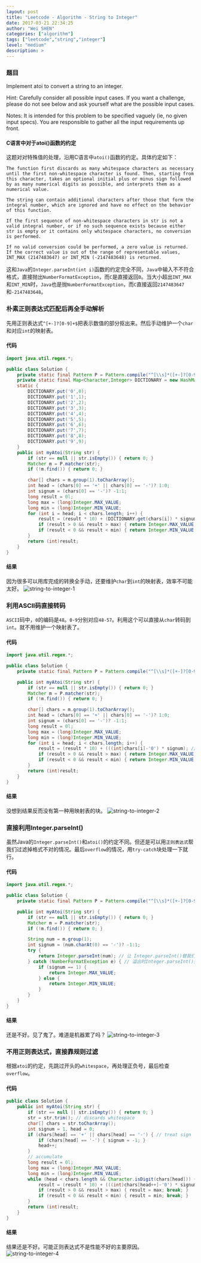 ```yaml
---
layout: post
title: "Leetcode - Algorithm - String to Integer"
date: 2017-03-21 22:34:25
author: "Wei SHEN"
categories: ["algorithm"]
tags: ["leetcode","string","integer"]
level: "medium"
description: >
---
```


### 题目
Implement atoi to convert a string to an integer.

Hint: Carefully consider all possible input cases. If you want a challenge, please do not see below and ask yourself what are the possible input cases.

Notes: It is intended for this problem to be specified vaguely (ie, no given input specs). You are responsible to gather all the input requirements up front.

#### C语言中对于atoi()函数的约定
这题对对特殊值的处理，沿用C语言中`atoi()`函数的约定。具体约定如下：
```
The function first discards as many whitespace characters as necessary until the first non-whitespace character is found. Then, starting from this character, takes an optional initial plus or minus sign followed by as many numerical digits as possible, and interprets them as a numerical value.

The string can contain additional characters after those that form the integral number, which are ignored and have no effect on the behavior of this function.

If the first sequence of non-whitespace characters in str is not a valid integral number, or if no such sequence exists because either str is empty or it contains only whitespace characters, no conversion is performed.

If no valid conversion could be performed, a zero value is returned. If the correct value is out of the range of representable values, INT_MAX (2147483647) or INT_MIN (-2147483648) is returned.
```

这和`Java`的`Integer.parseInt(int i)`函数的约定完全不同，`Java`中输入不不符合格式，直接抛出`NumberFormatException`，而`C`是直接返回`0`。当大小超出`INT_MAX`和`INT_MIN`时，`Java`也是抛`NumberFormatException`，而`C`直接返回`2147483647`和`-2147483648`。

### 朴素正则表达式匹配后再全手动解析
先用正则表达式`^[+-]?[0-9]+$`把表示数值的部分抠出来。然后手动维护一个`char`和对应`int`的映射表。

#### 代码
```java
import java.util.regex.*;

public class Solution {
    private static final Pattern P = Pattern.compile("^[\\s]*([+-]?[0-9]+).*$");
    private static final Map<Character,Integer> DICTIONARY = new HashMap<>();
    static {
        DICTIONARY.put('0',0);
        DICTIONARY.put('1',1);
        DICTIONARY.put('2',2);
        DICTIONARY.put('3',3);
        DICTIONARY.put('4',4);
        DICTIONARY.put('5',5);
        DICTIONARY.put('6',6);
        DICTIONARY.put('7',7);
        DICTIONARY.put('8',8);
        DICTIONARY.put('9',9);
    }
    public int myAtoi(String str) {
        if (str == null || str.isEmpty()) { return 0; }
        Matcher m = P.matcher(str);
        if (!m.find()) { return 0; }

        char[] chars = m.group(1).toCharArray();
        int head = (chars[0] == '+' || chars[0] == '-')? 1:0;
        int signum = (chars[0] == '-')? -1:1;
        long result = 0l;
        long max = (long)Integer.MAX_VALUE;
        long min = (long)Integer.MIN_VALUE;
        for (int i = head; i < chars.length; i++) {
            result = (result * 10) + (DICTIONARY.get(chars[i]) * signum);
            if (result > 0 && result > max) { return Integer.MAX_VALUE; }
            if (result < 0 && result < min) { return Integer.MIN_VALUE; }
        }
        return (int)result;
    }
}
```

#### 结果
因为很多可以用库完成的转换全手动，还要维护`char`到`int`的映射表，效率不可能太好。
![string-to-integer-1](/images/leetcode/string-to-integer-1.png)

### 利用ASCII码直接转码
`ASCII`码中，`0`的编码是`48`。`0-9`分别对应`48-57`。利用这个可以直接从`char`转码到`int`。就不用维护一个映射表了。

#### 代码

```java
import java.util.regex.*;

public class Solution {
    private static final Pattern P = Pattern.compile("^[\\s]*([+-]?[0-9]+).*$");

    public int myAtoi(String str) {
        if (str == null || str.isEmpty()) { return 0; }
        Matcher m = P.matcher(str);
        if (!m.find()) { return 0; }

        char[] chars = m.group(1).toCharArray();
        int head = (chars[0] == '+' || chars[0] == '-')? 1:0;
        int signum = (chars[0] == '-')? -1:1;
        long result = 0l;
        long max = (long)Integer.MAX_VALUE;
        long min = (long)Integer.MIN_VALUE;
        for (int i = head; i < chars.length; i++) {
            result = (result * 10) + (((int)chars[i]-'0') * signum); // ascii码中 0 = 48
            if (result > 0 && result > max) { return Integer.MAX_VALUE; }
            if (result < 0 && result < min) { return Integer.MIN_VALUE; }
        }
        return (int)result;
    }
}
```

#### 结果
没想到结果反而没有第一种用映射表的块。
![string-to-integer-2](/images/leetcode/string-to-integer-2.png)

### 直接利用Integer.parseInt()
虽然Java的`Integer.parseInt()`和`atoi()`的约定不同。但还是可以用`正则表达式`帮我们过滤掉格式不对的情况。最后`overflow`的情况，用`try-catch`块处理一下就行。

#### 代码

```java
import java.util.regex.*;

public class Solution {
    private static final Pattern P = Pattern.compile("^[\\s]*([+-]?[0-9]+).*$");

    public int myAtoi(String str) {
        if (str == null || str.isEmpty()) { return 0; }
        Matcher m = P.matcher(str);
        if (!m.find()) { return 0; }

        String num = m.group(1);
        int signum = (num.charAt(0) == '-')? -1:1;
        try {
            return Integer.parseInt(num); // 让 Integer.parseInt()替我们工作
        } catch (NumberFormatException e) { // 溢出时Integer.parseInt()会抛出异常，这里额外处理一下
            if (signum == 1) {
                return Integer.MAX_VALUE;
            } else {
                return Integer.MIN_VALUE;
            }
        }
    }
}
```

#### 结果
还是不好。见了鬼了。难道是机器累了吗？
![string-to-integer-3](/images/leetcode/string-to-integer-3.png)

### 不用正则表达式，直接靠规则过滤
根据`atoi`的约定，先跳过开头的`whitespace`，再处理正负号，最后检查`overflow`。

#### 代码
```java
public class Solution {
    public int myAtoi(String str) {
        if (str == null || str.isEmpty()) { return 0; }
        str = str.trim(); // discards whitespace
        char[] chars = str.toCharArray();
        int signum = 1, head = 0;
        if (chars[head] == '+' || chars[head] == '-') { // treat sign
            if (chars[head] == '-') { signum = -1; }
            head++;
        }
        // accumulate
        long result = 0l;
        long max = (long)Integer.MAX_VALUE;
        long min = (long)Integer.MIN_VALUE;
        while (head < chars.length && Character.isDigit(chars[head])) {
            result = (result * 10) + (((int)chars[head++]-'0') * signum); // char '0' = int 48, in ascii
            if (result > 0 && result > max) { result = max; break; }
            if (result < 0 && result < min) { result = min; break; }
        }
        return (int)result;
    }
}
```

#### 结果
结果还是不好。可能正则表达式不是性能不好的主要原因。
![string-to-integer-4](/images/leetcode/string-to-integer-4.png)
